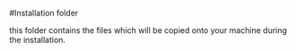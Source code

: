 #Installation folder

this folder contains the files which will be copied onto your machine during the installation.
